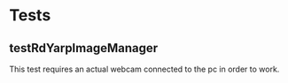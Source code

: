 # Tests

## testRdYarpImageManager
This test requires an actual webcam connected to the pc in order to work.